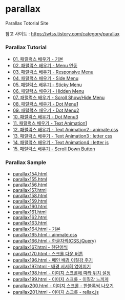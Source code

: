 # parallax

Parallax Totorial Site

참고 사이트 : https://wtss.tistory.com/category/parallax

<div class="parallax">
  <h3>Parallax Tutorial</h3>
  <ul>
    <li><a href="http://wtss.tistory.com/154">01. 패럴럭스 배우기 - 기본</a></li>
    <li><a href="http://wtss.tistory.com/155">02. 패럴럭스 배우기 - Menu 연동</a></li>
    <li><a href="http://wtss.tistory.com/156">03. 패럴럭스 배우기 - Responsive Menu</a></li>
    <li><a href="http://wtss.tistory.com/157">04. 패럴럭스 배우기 - Side Menu</a></li>
    <li><a href="http://wtss.tistory.com/158">05. 패럴럭스 배우기 - Sticky Menu</a></li>
    <li><a href="http://wtss.tistory.com/159">06. 패럴럭스 배우기 - Hidden Menu</a></li>
    <li><a href="http://wtss.tistory.com/160">07. 패럴럭스 배우기 - Scroll Show/Hide Menu</a></li>
    <li><a href="http://wtss.tistory.com/161">08. 패럴럭스 배우기 - Dot Menu1</a></li>
    <li><a href="http://wtss.tistory.com/162">09. 패럴럭스 배우기 - Dot Menu2</a></li>
    <li><a href="http://wtss.tistory.com/163">10. 패럴럭스 배우기 - Dot Menu3</a></li>
    <li><a href="http://wtss.tistory.com/164">11. 패럴럭스 배우기 - Text Animation1</a></li>
    <li><a href="http://wtss.tistory.com/165">12. 패럴럭스 배우기 - Text Animation2 : animate.css</a></li>
    <li><a href="http://wtss.tistory.com/166">13. 패럴럭스 배우기 - Text Animation3 : letter css</a></li>
    <li><a href="http://wtss.tistory.com/167">14. 패럴럭스 배우기 - Text Animation4 : letter js</a></li>
    <li><a href="http://wtss.tistory.com/168">15. 패럴럭스 배우기 - Scroll Down Button</a></li>
  </ul>
</div>


<div class="parallax">
  <h3>Parallax Sample</h3>
  <ul>
    <li><a href="https://webstoryboy.github.io/parallax/parallax154.html">parallax154.html</a></li>
    <li><a href="https://webstoryboy.github.io/parallax/parallax155.html">parallax155.html</a></li>
    <li><a href="https://webstoryboy.github.io/parallax/parallax156.html">parallax156.html</a></li>
    <li><a href="https://webstoryboy.github.io/parallax/parallax157.html">parallax157.html</a></li>
    <li><a href="https://webstoryboy.github.io/parallax/parallax158.html">parallax158.html</a></li>
    <li><a href="https://webstoryboy.github.io/parallax/parallax159.html">parallax159.html</a></li>
    <li><a href="https://webstoryboy.github.io/parallax/parallax160.html">parallax160.html</a></li>
    <li><a href="https://webstoryboy.github.io/parallax/parallax161.html">parallax161.html</a></li>
    <li><a href="https://webstoryboy.github.io/parallax/parallax162.html">parallax162.html</a></li>
    <li><a href="https://webstoryboy.github.io/parallax/parallax163.html">parallax163.html</a></li>
    <li><a href="https://webstoryboy.github.io/parallax/parallax164.html">parallax164.html - 기본</a></li>
    <li><a href="https://webstoryboy.github.io/parallax/parallax165.html">parallax165.html - ainmate.css</a></li>
    <li><a href="https://webstoryboy.github.io/parallax/parallax166.html">parallax166.html - 한글자씩(CSS,jQuery)</a></li>
    <li><a href="https://webstoryboy.github.io/parallax/parallax167.html">parallax167.html - 한단어씩</a></li>
    <li><a href="https://webstoryboy.github.io/parallax/parallax170.html">parallax170.html - 스크롤 다운 버튼</a></li>
    <li><a href="https://webstoryboy.github.io/parallax/parallax198.html">parallax196.html - 메인 배경 이질감 주기</a></li>
    <li><a href="https://webstoryboy.github.io/parallax/parallax198.html">parallax197.html - 배경 서서히 없어지기</a></li>
    <li><a href="https://webstoryboy.github.io/parallax/parallax198.html">parallax198.html - 이미지 스크롤에 따라 위치 설정</a></li>
    <li><a href="https://webstoryboy.github.io/parallax/parallax199.html">parallax199.html - 이미지 스크롤 - 이질감 느끼게 </a></li>
    <li><a href="https://webstoryboy.github.io/parallax/parallax200.html">parallax200.html - 이미지 스크롤 - 한블록씩 나오기</a></li>
    <li><a href="https://webstoryboy.github.io/parallax/parallax201.html">parallax201.html - 이미지 스크롤 - rellax.js </a></li>
  </ul>
</div>





